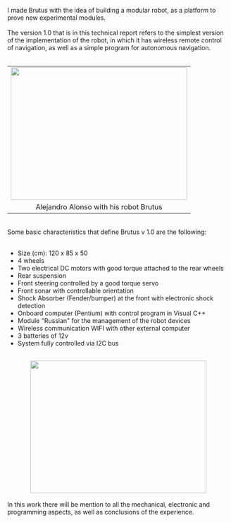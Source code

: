 I made Brutus with the idea of building a modular robot, as a platform to prove new experimental modules.<br />
<br />
The version 1.0 that is in this technical report refers to the simplest version of the implementation of the robot, in which it has wireless remote control of navigation, as well as a simple program for autonomous navigation.<br />
<br />
<table align="center" cellpadding="0" cellspacing="0" class="tr-caption-container" style="margin-left: auto; margin-right: auto; text-align: center;"><tbody>
<tr><td style="text-align: center;"><a href="http://2.bp.blogspot.com/-GIQXROkLFQ8/Uu4hlpbgrFI/AAAAAAAAJfc/ilnMsLx8MZo/s1600/brutus.jpg" style="margin-left: auto; margin-right: auto;"><img border="0" height="300" src="http://2.bp.blogspot.com/-GIQXROkLFQ8/Uu4hlpbgrFI/AAAAAAAAJfc/ilnMsLx8MZo/s1600/brutus.jpg" width="400" /></a></td></tr>
<tr><td class="tr-caption" style="text-align: center;">Alejandro Alonso with his robot Brutus</td></tr>
</tbody></table>
<br />
Some basic characteristics that define Brutus v 1.0 are the following:<br />
<br />
<ul>
<li>Size (cm): 120 x 85 x 50</li>
<li>4 wheels&nbsp;</li>
<li>Two electrical DC motors with good torque attached to the rear wheels</li>
<li>Rear suspension</li>
<li>Front steering controlled by a good torque servo</li>
<li>Front sonar with controllable orientation&nbsp;</li>
<li>Shock Absorber (Fender/bumper) at the front with electronic shock detection</li>
<li>Onboard computer (Pentium) with control program in Visual C++</li>
<li>Module "Russian" for the management of the robot devices</li>
<li>Wireless communication WIFI with other external computer</li>
<li>3 batteries of 12v</li>
<li>System fully controlled via I2C bus</li>
</ul>
<br />
<div class="separator" style="clear: both; text-align: center;">
<a href="http://2.bp.blogspot.com/-p6THs-XQ0Zk/Uu4ijIGJIuI/AAAAAAAAJfo/LVEL2jRiVJw/s1600/brutus3.jpg" style="margin-left: 1em; margin-right: 1em;"><img border="0" height="300" src="http://2.bp.blogspot.com/-p6THs-XQ0Zk/Uu4ijIGJIuI/AAAAAAAAJfo/LVEL2jRiVJw/s1600/brutus3.jpg" width="400" /></a></div>
<br />
In this work there will be mention to all the mechanical, electronic and programming aspects, as well as conclusions of the experience.<br />
<br />
<div class="separator" style="clear: both; text-align: center;">
<object class="BLOGGER-youtube-video" classid="clsid:D27CDB6E-AE6D-11cf-96B8-444553540000" codebase="http://download.macromedia.com/pub/shockwave/cabs/flash/swflash.cab#version=6,0,40,0" data-thumbnail-src="https://ytimg.googleusercontent.com/vi/H214qeLX6tY/0.jpg" height="266" width="320"><param name="movie" value="https://www.youtube.com/v/H214qeLX6tY?version=3&amp;f=user_uploads&amp;c=google-webdrive-0&amp;app=youtube_gdata" /><param name="bgcolor" value="#FFFFFF" /><param name="allowFullScreen" value="true" /><embed allowfullscreen="true" height="266" src="https://www.youtube.com/v/H214qeLX6tY?version=3&amp;f=user_uploads&amp;c=google-webdrive-0&amp;app=youtube_gdata" type="application/x-shockwave-flash" width="320"></embed></object></div>
<div class="separator" style="clear: both; text-align: center;">
<br /></div>
<div class="separator" style="clear: both; text-align: center;">
<object class="BLOGGER-youtube-video" classid="clsid:D27CDB6E-AE6D-11cf-96B8-444553540000" codebase="http://download.macromedia.com/pub/shockwave/cabs/flash/swflash.cab#version=6,0,40,0" data-thumbnail-src="https://ytimg.googleusercontent.com/vi/Z2_ZyfaXZWc/0.jpg" height="266" width="320"><param name="movie" value="https://www.youtube.com/v/Z2_ZyfaXZWc?version=3&amp;f=user_uploads&amp;c=google-webdrive-0&amp;app=youtube_gdata" /><param name="bgcolor" value="#FFFFFF" /><param name="allowFullScreen" value="true" /><embed allowfullscreen="true" height="266" src="https://www.youtube.com/v/Z2_ZyfaXZWc?version=3&amp;f=user_uploads&amp;c=google-webdrive-0&amp;app=youtube_gdata" type="application/x-shockwave-flash" width="320"></embed></object></div>
<br />
